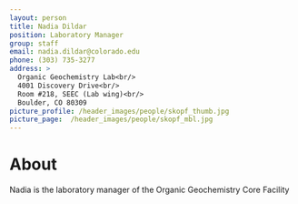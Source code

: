 ```yaml
---
layout: person
title: Nadia Dildar
position: Laboratory Manager
group: staff
email: nadia.dildar@colorado.edu
phone: (303) 735-3277
address: >
  Organic Geochemistry Lab<br/>
  4001 Discovery Drive<br/>
  Room #218, SEEC (Lab wing)<br/>
  Boulder, CO 80309
picture_profile: /header_images/people/skopf_thumb.jpg
picture_page:  /header_images/people/skopf_mbl.jpg
---
```


# About

Nadia is the laboratory manager of the Organic Geochemistry Core Facility

